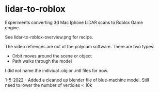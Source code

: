 # lidar-to-roblox
Experiments converting 3d Mac Iphone LiDAR scans to Roblox Game engine. 

See lidar-to-roblox-overview.png for recipe.

The video refrences are out of the polycam software. There are two types:
- Orbit moves around the scene or object
- Path walks through the model 

I did not name the indiviual .obj or .mtl files for now.

1-5-2022 - Added a cleaned up blender file of blue-machine model. Still need to lower the number of verticies < 10k 
